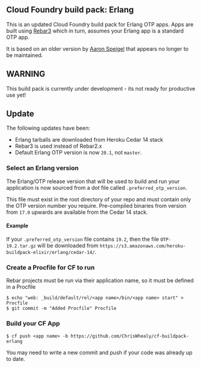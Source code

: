 ## Cloud Foundry build pack: Erlang

This is an updated Cloud Foundry build pack for Erlang OTP apps. Apps are built using [Rebar3](http://www.rebar3.org/) which in turn, assumes your Erlang app is a standard OTP app.

It is based on an older version by [Aaron Speigel](https://github.com/spiegela/cf-buildpack-erlang) that appears no longer to be maintained.

## WARNING

This build pack is currently under development - its not ready for productive use yet!

## Update

The following updates have been:

* Erlang tarballs are downloaded from Heroku Cedar 14 stack
* Rebar3 is used instead of Rebar2.x
* Default Erlang OTP version is now `20.1`, not `master`.

### Select an Erlang version

The Erlang/OTP release version that will be used to build and run your application is now sourced from a dot file called `.preferred_otp_version`.

This file must exist in the root directory of your repo and must contain only the OTP version number you require.  Pre-compiled binaries from version from `17.0` upwards are available from the Cedar 14 stack.

#### Example

If your `.preferred_otp_version` file contains `19.2`, then the file `OTP-19.2.tar.gz` will be downloaded from `https://s3.amazonaws.com/heroku-buildpack-elixir/erlang/cedar-14/`.


### Create a Procfile for CF to run

Rebar projects must be run via their application name, so it must be defined in a Procfile

    $ echo "web: _build/default/rel/<app name>/bin/<app name> start" > Procfile
    $ git commit -m "Added Procfile" Procfile

### Build your CF App

    $ cf push <app name> -b https://github.com/ChrisWhealy/cf-buildpack-erlang

You may need to write a new commit and push if your code was already up to date.
